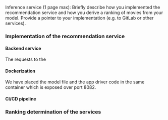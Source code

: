 Inference service (1 page max): Briefly describe how you implemented the recommendation service and how you derive a ranking of movies from your model. Provide a pointer to your implementation (e.g. to GitLab or other services).

### Implementation of the recommendation service
#### Backend service
The requests to the 

#### Dockerization
We have placed the model file and the app driver code in the same container which is exposed over port 8082.

#### CI/CD pipeline


### Ranking determination of the services




